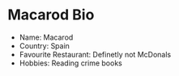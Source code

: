 # Macarod Bio
- Name: Macarod
- Country: Spain
- Favourite Restaurant: Definetly not McDonals
- Hobbies: Reading crime books
